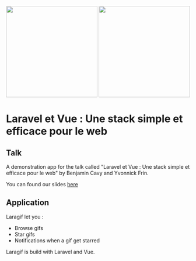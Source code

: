 <img src="https://www.grafikart.fr/uploads/formations/10.png" width="250" />
<img src="https://vuejs.org/images/logo.png" width="250" />

# Laravel et Vue : Une stack simple et efficace pour le web

## Talk

A demonstration app for the talk called "Laravel et Vue : Une stack simple et efficace pour le web" by Benjamin Cavy and Yvonnick Frin.

You can found our slides [here](http://bit.ly/2sl3FyM)

## Application

Laragif let you :

- Browse gifs
- Star gifs
- Notifications when a gif get starred

Laragif is build with Laravel and Vue. 
